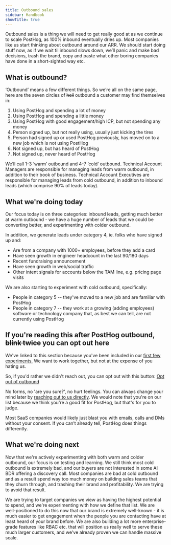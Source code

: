 ```yaml
---
title: Outbound sales
sidebar: Handbook
showTitle: true
---
```


Outbound sales is a thing we will need to get really good at as we continue to scale PostHog, as 100% inbound eventually dries up. Most companies like us start thinking about outbound around our ARR. We should start doing stuff now, as if we wait til inbound slows down, we’ll panic and make bad decisions, trash the brand, copy and paste what other boring companies have done in a short-sighted way etc. 

## What is outbound?

‘Outbound’ means a few different things. So we’re all on the same page, here are the seven circles of ~~hell~~ outbound a customer may find themselves in:

1. Using PostHog and spending a lot of money
2. Using PostHog and spending a little money
3. Using PostHog with good engagement/high ICP, but not spending any money
4. Person signed up, but not really using, usually just kicking the tires
5. Person had signed up or used PostHog previously, has moved on to a new job which is not using PostHog
6. Not signed up, but has heard of PostHog
7. Not signed up, never heard of PostHog

We’ll call 1-3 ‘warm’ outbound and 4-7 ‘cold’ outbound. Technical Account Managers are responsible for managing leads from warm outbound, in addition to their book of business. Technical Account Executives are responsible for managing leads from cold outbound, in addition to inbound leads (which comprise 90% of leads today). 

## What we're doing today

Our focus today is on three categories: inbound leads, getting much better at warm outbound - we have a huge number of leads that we could be converting better, and experimenting with colder outbound. 

In addition, we generate leads under category 4, ie. folks who have signed up and:

- Are from a company with 1000+ employees, before they add a card
- Have seen growth in engineer headcount in the last 90/180 days
- Recent fundraising announcement
- Have seen growth in web/social traffic
- Other intent signals for accounts below the TAM line, e.g. pricing page visits

We are also starting to experiment with cold outbound, specifically:

- People in category 5 -- they've moved to a new job and are familiar with PostHog
- People in category 7 -- they work at a growing (adding employees) software or technology company that, as best we can tell, are not currently using PostHog

## If you're reading this after PostHog outbound, ~~blink twice~~ you can opt out here

We've linked to this section because you've been included in our [first few experiments.](#what-were-doing-today) We want to work together, but not at the expense of you hating us.

So, if you'd rather we didn't reach out, you can opt out with this button: <a href="#" class="optout-button font-bold">Opt out of outbound</a>

No forms, no 'are you sure?', no hurt feelings. You can always change your mind later by [reaching out to us directly](/talk-to-a-human). We would note that you're on our list because we think you're a good fit for PostHog, but that's for you to judge. 

Most SaaS companies would likely just blast you with emails, calls and DMs without your consent. If you can’t already tell, PostHog does things differently. 

## What we're doing next

Now that we're actively experimenting with both warm and colder outbound, our focus is on testing and learning. We still think most cold outbound is extremely bad, and our buyers are not interested in some AI BDR offering a discovery call. Most companies are bad at cold outbound and as a result spend way too much money on building sales teams that they churn through, and trashing their brand and profitability. We are trying to avoid that result. 

We are trying to target companies we view as having the highest potential to spend, and we're experimenting with how we define that list. We are well-positioned to do this now that our brand is extremely well-known - it is much easier to get engagement when the people you are contacting have at least heard of your brand before. We are also building a lot more enterprise-grade features like RBAC etc. that will position us really well to serve these much larger customers, and we've already proven we can handle massive scale. 

